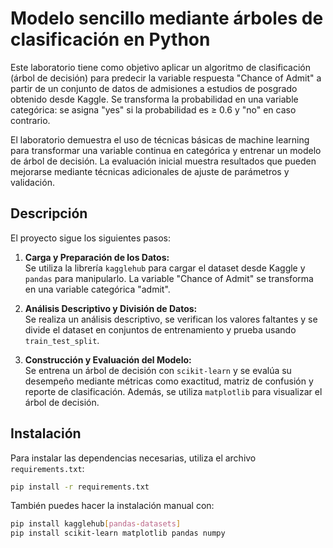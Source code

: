 # Modelo sencillo mediante árboles de clasificación en Python

Este laboratorio tiene como objetivo aplicar un algoritmo de clasificación (árbol de decisión)
para predecir la variable respuesta "Chance of Admit" a partir de un conjunto de datos de admisiones
a estudios de posgrado obtenido desde Kaggle. Se transforma la probabilidad en una variable categórica:
se asigna "yes" si la probabilidad es ≥ 0.6 y "no" en caso contrario.

El laboratorio demuestra el uso de técnicas básicas de machine learning para transformar una variable
continua en categórica y entrenar un modelo de árbol de decisión. La evaluación inicial muestra resultados
que pueden mejorarse mediante técnicas adicionales de ajuste de parámetros y validación.

## Descripción

El proyecto sigue los siguientes pasos:

1. **Carga y Preparación de los Datos:**  
   Se utiliza la librería `kagglehub` para cargar el dataset desde Kaggle y `pandas` para manipularlo. La variable "Chance of Admit" se transforma en una variable categórica "admit".

2. **Análisis Descriptivo y División de Datos:**  
   Se realiza un análisis descriptivo, se verifican los valores faltantes y se divide el dataset en conjuntos de entrenamiento y prueba usando `train_test_split`.

3. **Construcción y Evaluación del Modelo:**  
   Se entrena un árbol de decisión con `scikit-learn` y se evalúa su desempeño mediante métricas como exactitud, matriz de confusión y reporte de clasificación. Además, se utiliza `matplotlib` para visualizar el árbol de decisión.

## Instalación

Para instalar las dependencias necesarias, utiliza el archivo `requirements.txt`:

```bash
pip install -r requirements.txt
```
También puedes hacer la instalación manual con:

```bash
pip install kagglehub[pandas-datasets]
pip install scikit-learn matplotlib pandas numpy
```
